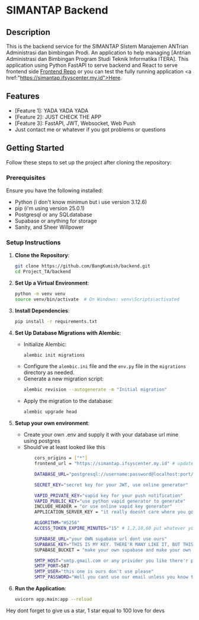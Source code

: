 # SIMANTAP Backend
## Description
This is the backend service for the SIMANTAP SIstem Manajemen ANTrian Administrasi dan bimbingan Prodi. An application to help managing [Antrian Administrasi dan Bimbingan Program Studi Teknik Informatika ITERA]. This application using Python FastAPI to serve backend and React to serve frontend side <a href="https://github.com/muhammadfabil/tea">Frontend Repo</a> or you can test the fully running application <a href:"https://simantap.ifsyscenter.my.id">Here</a>. 

## Features
- [Feature 1]: YADA YADA YADA
- [Feature 2]: JUST CHECK THE APP
- [Feature 3]: FastAPI, JWT, Websocket, Web Push
- Just contact me or whatever if you got problems or questions

## Getting Started

Follow these steps to set up the project after cloning the repository:

### Prerequisites
Ensure you have the following installed:
- Python (i don't know minimun but i use version 3.12.6)
- pip (i'm using version 25.0.1)
- Postgresql or any SQLdatabase
- Supabase or anything for storage
- Sanity, and Sheer Willpower

### Setup Instructions

1. **Clone the Repository**:
    ```bash
    git clone https://github.com/BangKumish/backend.git
    cd Project_TA/backend
    ```

2. **Set Up a Virtual Environment**:
    ```bash
    python -m venv venv
    source venv/bin/activate  # On Windows: venv\Scripts\activated
    ```

3. **Install Dependencies**:
    ```bash
    pip install -r requirements.txt
    ```

4. **Set Up Database Migrations with Alembic**:
    - Initialize Alembic:
        ```bash
        alembic init migrations
        ```
    - Configure the `alembic.ini` file and the `env.py` file in the `migrations` directory as needed.
    - Generate a new migration script:
        ```bash
        alembic revision --autogenerate -m "Initial migration"
        ```
    - Apply the migration to the database:
        ```bash
        alembic upgrade head
        ```

5. **Setup your own environment**:
    - Create your own .env and supply it with your database url mine using postgres
    - Should've at least looked like this
        ```bash
            cors_origins = ["*"]
            frontend_url = "https://simantap.ifsyscenter.my.id" # update using your frontend

            DATABASE_URL="postgresql://username:password@localhost:port/database_name"

            SECRET_KEY="secret key for your JWT, use online generator"

            VAPID_PRIVATE_KEY="vapid key for your push notification"
            VAPID_PUBLIC_KEY="use python vapid generator to generate"
            INCLUDE_HEADER = "or use online vapid key generator"
            APPLICATION_SERVER_KEY = "it really doesnt care where you got your key"

            ALGORITHM="HS256"
            ACCESS_TOKEN_EXPIRE_MINUTES="15" # 1,2,10,60 put whatever you like

            SUPABASE_URL="your OWN supabase url dont use ours" 
            SUPABASE_KEY="THIS IS MY KEY. THERE'R MANY LIKE IT, BUT THIS ONE IS MINE."
            SUPABASE_BUCKET = "make your own supabase and make your own bucket name"

            SMTP_HOST="smtp.gmail.com or any privider you like there'r plenty of 'em"
            SMTP_PORT=587
            SMTP_USER="this one is ours don't use please"
            SMTP_PASSWORD="Well you cant use our email unless you know this part""
        ```

6. **Run the Application**:
    ```bash
    uvicorn app.main:app --reload
    ```

Hey dont forget to give us a star, 1 star equal to 100 love for devs